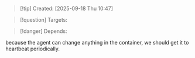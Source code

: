 
>[!tip] Created: [2025-09-18 Thu 10:47]

>[!question] Targets: 

>[!danger] Depends: 

because the agent can change anything in the container, we should get it to heartbeat periodically.
